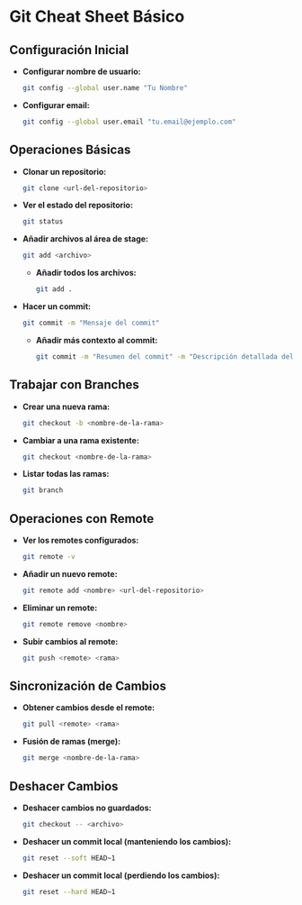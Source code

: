 # Git Cheat Sheet Básico

## Configuración Inicial
- **Configurar nombre de usuario:**
  ```bash
  git config --global user.name "Tu Nombre"
  ```
- **Configurar email:**
  ```bash
  git config --global user.email "tu.email@ejemplo.com"
  ```

## Operaciones Básicas
- **Clonar un repositorio:**
  ```bash
  git clone <url-del-repositorio>
  ```
- **Ver el estado del repositorio:**
  ```bash
  git status
  ```
- **Añadir archivos al área de stage:**
  ```bash
  git add <archivo>
  ```
  - **Añadir todos los archivos:**
    ```bash
    git add .
    ```
- **Hacer un commit:**
  ```bash
  git commit -m "Mensaje del commit"
  ```
  - **Añadir más contexto al commit:**
    ```bash
    git commit -m "Resumen del commit" -m "Descripción detallada del cambio."
    ```

## Trabajar con Branches
- **Crear una nueva rama:**
  ```bash
  git checkout -b <nombre-de-la-rama>
  ```
- **Cambiar a una rama existente:**
  ```bash
  git checkout <nombre-de-la-rama>
  ```
- **Listar todas las ramas:**
  ```bash
  git branch
  ```

## Operaciones con Remote
- **Ver los remotes configurados:**
  ```bash
  git remote -v
  ```
- **Añadir un nuevo remote:**
  ```bash
  git remote add <nombre> <url-del-repositorio>
  ```
- **Eliminar un remote:**
  ```bash
  git remote remove <nombre>
  ```
- **Subir cambios al remote:**
  ```bash
  git push <remote> <rama>
  ```

## Sincronización de Cambios
- **Obtener cambios desde el remote:**
  ```bash
  git pull <remote> <rama>
  ```
- **Fusión de ramas (merge):**
  ```bash
  git merge <nombre-de-la-rama>
  ```

## Deshacer Cambios
- **Deshacer cambios no guardados:**
  ```bash
  git checkout -- <archivo>
  ```
- **Deshacer un commit local (manteniendo los cambios):**
  ```bash
  git reset --soft HEAD~1
  ```
- **Deshacer un commit local (perdiendo los cambios):**
  ```bash
  git reset --hard HEAD~1
  ```

</br>
